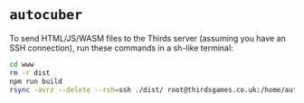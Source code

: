 # `autocuber`

To send HTML/JS/WASM files to the Thirds server (assuming you have an SSH connection), run these commands in a sh-like terminal:
```sh
cd www
rm -r dist
npm run build
rsync -avrz --delete --rsh=ssh ./dist/ root@thirdsgames.co.uk:/home/autocuber
```
